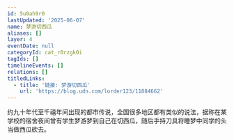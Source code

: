 ```yaml
---
id: 5u0ah9r0
lastUpdated: '2025-06-07'
name: 梦游切西瓜
aliases: []
layer: 4
eventDate: null
categoryId: cat_r0rzgkOi
tagIds: []
timelineEvents: []
relations: []
titledLinks:
  - title: '链接: 梦游切西瓜'
    url: 'https://blog.udn.com/lorder123/11884662'
---
```

约九十年代至千禧年间出现的都市传说，全国很多地区都有类似的说法，据称在某学校的宿舍夜间曾有学生梦游梦到自己在切西瓜，随后手持刀具将睡梦中同学的头当做西瓜砍去。
